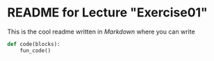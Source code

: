 # README for Lecture "Exercise01"

This is the cool readme written in _Markdown_ where you can write

```python
def code(blocks):
    fun_code()
```
